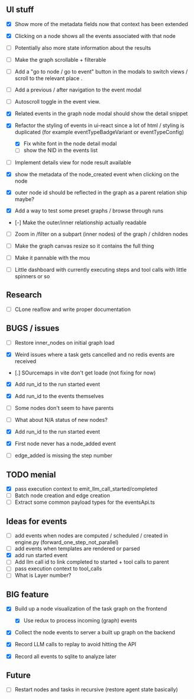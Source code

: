 ## UI stuff

- [x] Show more of the metadata fields now that context has been extended
- [x] Clicking on a node shows all the events associated with that node
- [ ] Potentially also more state information about the results

- [ ] Make the graph scrollable + filterable
- [ ] Add a "go to node / go to event" button in the modals to switch views / scroll to the relevant place .
- [ ] Add a previous / after navigation to the event modal
- [ ] Autoscroll toggle in the event view.

- [x] Related events in the graph node modal should show the detail snippet

- [x] Refactor the styling of events in ui-react since a lot of html / styling
      is duplicated (for example eventTypeBadgeVariant or eventTypeConfig)

  - [x] Fix white font in the node detail modal
  - [ ] show the NID in the events list

- [ ] Implement details view for node result available

- [x] show the metadata of the node_created event when clicking on the node

- [x] outer node id should be reflected in the graph as a parent relation ship maybe?

- [x] Add a way to test some preset graphs / browse through runs

- [-] Make the outer/inner relationship actually readable
- [ ] Zoom in /filter on a subpart (inner nodes) of the graph / children nodes

- [ ] Make the graph canvas resize so it contains the full thing
- [ ] Make it pannable with the mou

- [ ] Little dashboard with currently executing steps and tool calls with little spinners or so

## Research

- [ ] CLone reaflow and write proper documentation

## BUGS / issues

- [ ] Restore inner_nodes on initial graph load

- [x] Weird issues where a task gets cancelled and no redis events are received
- [.] SOurcemaps in vite don't get loade (not fixing for now)

- [x] Add run_id to the run started event
- [x] Add run_id to the events themselves

- [ ] Some nodes don't seem to have parents
- [ ] What about N/A status of new nodes?
- [x] Add run_id to the run started event
- [x] First node never has a node_added event
- [ ] edge_added is missing the step number

## TODO menial

- [x] pass execution context to emit_llm_call_started/completed
- [ ] Batch node creation and edge creation
- [ ] Extract some common payload types for the eventsApi.ts

## Ideas for events

- [ ] add events when nodes are computed / scheduled / created in engine.py (forward_one_step_not_parallel)
- [ ] add events when templates are rendered or parsed
- [x] add run started event
- [ ] Add llm call id to link completed to started + tool calls to parent
- [ ] pass execution context to tool_calls
- [ ] What is Layer number?

## BIG feature

- [x] Build up a node visualization of the task graph on the frontend

  - [x] Use redux to process incoming (graph) events

- [x] Collect the node events to server a built up graph on the backend

- [x] Record LLM calls to replay to avoid hitting the API

- [x] Record all events to sqlite to analyze later

## Future

- [ ] Restart nodes and tasks in recursive (restore agent state basically)
